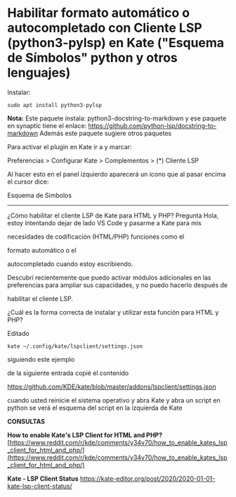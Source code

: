 
# Habilitar formato automático o autocompletado con Cliente LSP (python3-pylsp) en Kate ("Esquema de Símbolos" python y otros lenguajes)




Instalar:

```
sudo apt install python3-pylsp
```

**Nota:** Este paquete instala: python3-docstring-to-markdown y ese paquete en synaptic tiene el enlace: https://github.com/python-lsp/docstring-to-markdown Además este paquete sugiere otros paquetes

Para activar el plugin en Kate ir a y marcar:

Preferencias > Configurar Kate >  Complementos > (*) Cliente LSP

Al hacer esto en el panel izquierdo aparecerá un icono que al pasar encima el cursor dice:

Esquema de Simbolos


- - - - - - -


¿Cómo habilitar el cliente LSP de Kate para HTML y PHP?
Pregunta
Hola, estoy intentando dejar de lado VS Code y pasarme a Kate para mis 

necesidades de codificación (HTML/PHP)
 funciones como el 

formato automático o el 

autocompletado cuando estoy escribiendo. 

Descubrí recientemente que puedo activar módulos adicionales en las preferencias para ampliar sus capacidades, y no puedo hacerlo después de 

habilitar el cliente LSP.


¿Cuál es la forma correcta de instalar y utilizar esta función para HTML y PHP?






Editado 

```
kate ~/.config/kate/lspclient/settings.json
```

siguiendo este ejemplo

 





de la siguiente entrada copié el contenido 

https://github.com/KDE/kate/blob/master/addons/lspclient/settings.json






cuando usted reinicie el sistema operativo y abra Kate y abra un script en python se verá el esquema del script en la izquierda de Kate


  
**CONSULTAS**

**How to enable Kate's LSP Client for HTML and PHP?**
[https://www.reddit.com/r/kde/comments/y34v70/how_to_enable_kates_lsp_client_for_html_and_php/](https://www.reddit.com/r/kde/comments/y34v70/how_to_enable_kates_lsp_client_for_html_and_php/)

**Kate - LSP Client Status**
[https://kate-editor.org/post/2020/2020-01-01-kate-lsp-client-status/ ](https://kate-editor.org/post/2020/2020-01-01-kate-lsp-client-status/%20)